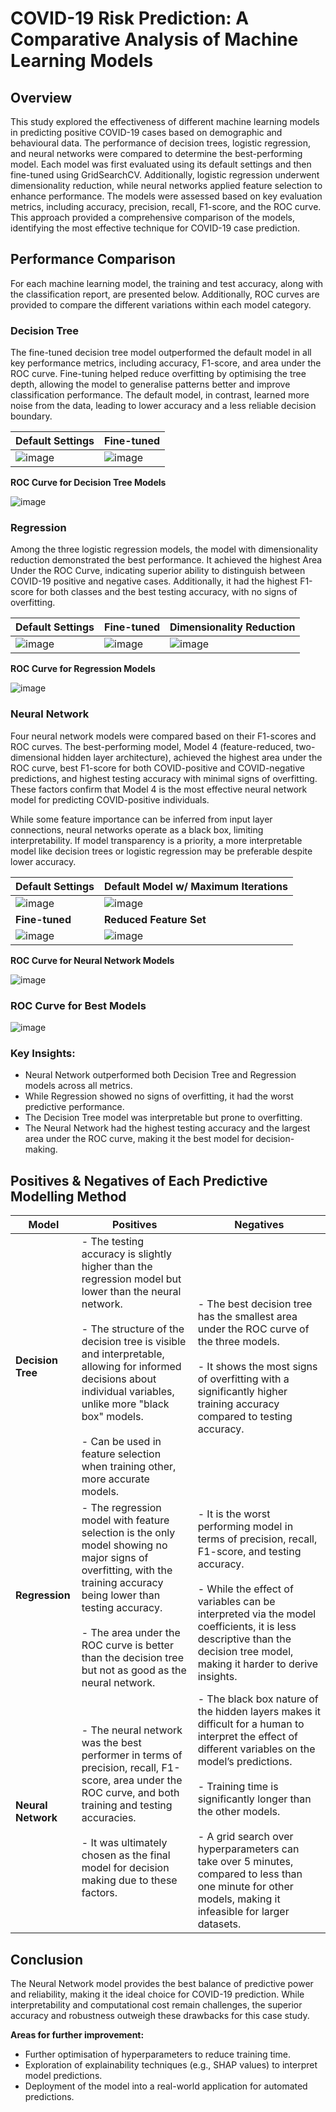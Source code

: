 # COVID-19 Risk Prediction: A Comparative Analysis of Machine Learning Models

## Overview
This study explored the effectiveness of different machine learning models in predicting positive COVID-19 cases based on demographic and behavioural data. The performance of decision trees, logistic regression, and neural networks were compared to determine the best-performing model. Each model was first evaluated using its default settings and then fine-tuned using GridSearchCV. Additionally, logistic regression underwent dimensionality reduction, while neural networks applied feature selection to enhance performance. The models were assessed based on key evaluation metrics, including accuracy, precision, recall, F1-score, and the ROC curve. This approach provided a comprehensive comparison of the models, identifying the most effective technique for COVID-19 case prediction.

## Performance Comparison
For each machine learning model, the training and test accuracy, along with the classification report, are presented below. Additionally, ROC curves are provided to compare the different variations within each model category.

### Decision Tree
The fine-tuned decision tree model outperformed the default model in all key performance metrics, including accuracy, F1-score, and area under the ROC curve. Fine-tuning helped reduce overfitting by optimising the tree depth, allowing the model to generalise patterns better and improve classification performance. The default model, in contrast, learned more noise from the data, leading to lower accuracy and a less reliable decision boundary.

| Default Settings | Fine-tuned |
|---------|---------|
| ![image](https://github.com/user-attachments/assets/a32862dd-f5a3-4090-b6f5-442dee0e07bc) | ![image](https://github.com/user-attachments/assets/7d7ed74d-5add-4b11-b1ac-1a59c0603ed0) |

**ROC Curve for Decision Tree Models**

![image](https://github.com/user-attachments/assets/8a9ff857-cff3-461e-b8c5-6817bf3068f9)

### Regression
Among the three logistic regression models, the model with dimensionality reduction demonstrated the best performance. It achieved the highest Area Under the ROC Curve, indicating superior ability to distinguish between COVID-19 positive and negative cases. Additionally, it had the highest F1-score for both classes and the best testing accuracy, with no signs of overfitting.

| Default Settings | Fine-tuned | Dimensionality Reduction |
|---------|---------|---------|
| ![image](https://github.com/user-attachments/assets/ee98353e-9ea9-4c56-a3ed-3acb4cf68cf5) | ![image](https://github.com/user-attachments/assets/8cb5be5c-63b4-4d6f-95a4-8a3d86dce8e9) | ![image](https://github.com/user-attachments/assets/e820df35-5e61-4abe-9ddd-b6c724c851a0) |

**ROC Curve for Regression Models**

![image](https://github.com/user-attachments/assets/78ec7c80-96ea-49be-9a10-e0cad6d0d452)


### Neural Network
Four neural network models were compared based on their F1-scores and ROC curves. The best-performing model, Model 4 (feature-reduced, two-dimensional hidden layer architecture), achieved the highest area under the ROC curve, best F1-score for both COVID-positive and COVID-negative predictions, and highest testing accuracy with minimal signs of overfitting. These factors confirm that Model 4 is the most effective neural network model for predicting COVID-positive individuals.

While some feature importance can be inferred from input layer connections, neural networks operate as a black box, limiting interpretability. If model transparency is a priority, a more interpretable model like decision trees or logistic regression may be preferable despite lower accuracy.

| Default Settings | Default Model w/ Maximum Iterations |
|---------|---------|
| ![image](https://github.com/user-attachments/assets/11d36cfd-0bed-4e99-92c3-6349cbbbb857) | ![image](https://github.com/user-attachments/assets/72cb070e-83f4-4f8b-a826-6e3fb0a3258a) |
| **Fine-tuned** | **Reduced Feature Set**|
| ![image](https://github.com/user-attachments/assets/92528435-7772-4cb7-9569-0414b460545e)  | ![image](https://github.com/user-attachments/assets/fcb2649d-36c3-40d4-ada5-d8eec206cdba) |


**ROC Curve for Neural Network Models**

![image](https://github.com/user-attachments/assets/f1be3f3e-2eaa-4e66-94b8-3439ef321524)

### ROC Curve for Best Models
![image](https://github.com/user-attachments/assets/e53f44f6-6bbf-4335-9b33-37a8ce282b7a)

### Key Insights:
- Neural Network outperformed both Decision Tree and Regression models across all metrics.
- While Regression showed no signs of overfitting, it had the worst predictive performance.
- The Decision Tree model was interpretable but prone to overfitting.
- The Neural Network had the highest testing accuracy and the largest area under the ROC curve, making it the best model for decision-making.

## Positives & Negatives of Each Predictive Modelling Method
| Model           | Positives                                                                                                                                                  | Negatives                                                                                                                                                 |
|-----------------|------------------------------------------------------------------------------------------------------------------------------------------------------------|-----------------------------------------------------------------------------------------------------------------------------------------------------------|
| **Decision Tree** | - The testing accuracy is slightly higher than the regression model but lower than the neural network. <br><br> - The structure of the decision tree is visible and interpretable, allowing for informed decisions about individual variables, unlike more "black box" models. <br><br> - Can be used in feature selection when training other, more accurate models. | - The best decision tree has the smallest area under the ROC curve of the three models. <br><br> - It shows the most signs of overfitting with a significantly higher training accuracy compared to testing accuracy. |
| **Regression**   | - The regression model with feature selection is the only model showing no major signs of overfitting, with the training accuracy being lower than testing accuracy. <br><br> - The area under the ROC curve is better than the decision tree but not as good as the neural network. | - It is the worst performing model in terms of precision, recall, F1-score, and testing accuracy. <br><br> - While the effect of variables can be interpreted via the model coefficients, it is less descriptive than the decision tree model, making it harder to derive insights. |
| **Neural Network**| - The neural network was the best performer in terms of precision, recall, F1-score, area under the ROC curve, and both training and testing accuracies. <br><br> - It was ultimately chosen as the final model for decision making due to these factors. | - The black box nature of the hidden layers makes it difficult for a human to interpret the effect of different variables on the model’s predictions. <br><br> - Training time is significantly longer than the other models. <br><br> - A grid search over hyperparameters can take over 5 minutes, compared to less than one minute for other models, making it infeasible for larger datasets. |


## Conclusion
The Neural Network model provides the best balance of predictive power and reliability, making it the ideal choice for COVID-19 prediction. While interpretability and computational cost remain challenges, the superior accuracy and robustness outweigh these drawbacks for this case study.

**Areas for further improvement:**
- Further optimisation of hyperparameters to reduce training time.
- Exploration of explainability techniques (e.g., SHAP values) to interpret model predictions.
- Deployment of the model into a real-world application for automated predictions.









